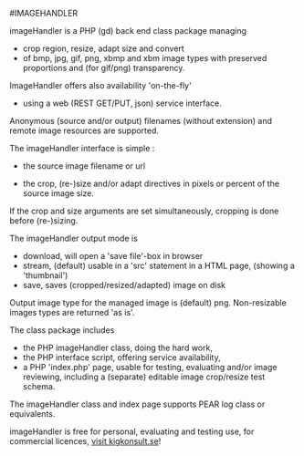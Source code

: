 
#IMAGEHANDLER

imageHandler is a PHP (gd) back end class package managing

- crop region, resize, adapt size and convert
- of bmp, jpg, gif, png, xbmp and xbm image
types
with preserved proportions and (for gif/png) transparency.

ImageHandler offers also availability 'on-the-fly'

- using a web (REST GET/PUT, json) service interface.

Anonymous (source and/or output) filenames (without extension)
and remote image resources are supported.

The imageHandler interface is simple :

- the source image filename or url

- the crop, (re-)size and/or adapt directives in pixels or
  percent of the source image size.

If the crop and size arguments are set simultaneously,
cropping is done before (re-)sizing.

The imageHandler output mode is

  * download, will open a 'save file'-box in browser
  * stream, (default) usable in a 'src' statement in a HTML page, (showing a 'thumbnail')
  * save, saves (cropped/resized/adapted) image on disk

Output image type for the managed image is (default) png. Non-resizable images types are returned 'as is'.

The class package includes

- the PHP imageHandler class, doing the hard work,
- the PHP interface script, offering service availability,
- a PHP 'index.php' page, usable for testing, evaluating and/or image reviewing,
    including a (separate) editable image crop/resize test schema.

The imageHandler class and index page supports PEAR log class or equivalents.

imageHandler is free for personal, evaluating and testing use,
for commercial licences, [visit kigkonsult.se](kigkonsult.se/imageHandler/index.php)!
